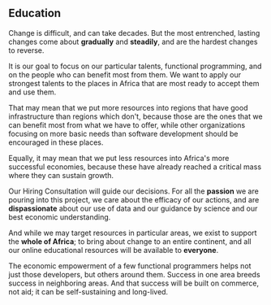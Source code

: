 ## Education

Change is difficult, and can take decades. But the most entrenched, lasting changes come about **gradually**
and **steadily**, and are the hardest changes to reverse.

It is our goal to focus on our particular talents, functional programming, and on the people who can benefit
most from them. We want to apply our strongest talents to the places in Africa that are most ready to accept
them and use them.

That may mean that we put more resources into regions that have good infrastructure than regions which don't,
because those are the ones that we can benefit most from what we have to offer, while other organizations
focusing on more basic needs than software development should be encouraged in these places.

Equally, it may mean that we put less resources into Africa's more successful economies, because these have
already reached a critical mass where they can sustain growth.

Our Hiring Consultation will guide our decisions. For all the **passion** we are pouring into this project, we
care about the efficacy of our actions, and are **dispassionate** about our use of data and our guidance by
science and our best economic understanding.

And while we may target resources in particular areas, we exist to support the **whole of Africa**; to bring
about change to an entire continent, and all our online educational resources will be available to
**everyone**.

The economic empowerment of a few functional programmers helps not just those developers, but others around
them. Success in one area breeds success in neighboring areas. And that success will be built on commerce, not
aid; it can be self-sustaining and long-lived.